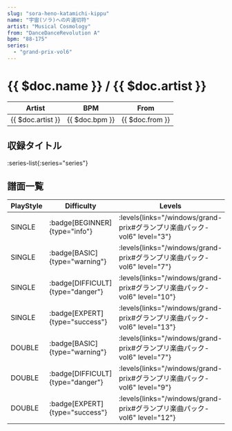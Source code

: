 ```yaml
---
slug: "sora-heno-katamichi-kippu"
name: "宇宙(ソラ)への片道切符"
artist: "Musical Cosmology"
from: "DanceDanceRevolution A"
bpm: "88-175"
series:
  - "grand-prix-vol6"
---
```


# {{ $doc.name }} / {{ $doc.artist }}

|Artist|BPM|From|
|------|---|----|
|{{ $doc.artist }}|{{ $doc.bpm }}|{{ $doc.from }}|

## 収録タイトル

:series-list{:series="series"}

## 譜面一覧

|PlayStyle|Difficulty|Levels|Notes|Movie|
|---------|----------|------|-----|-----|
|SINGLE| :badge[BEGINNER]{type="info"}| :levels{links="/windows/grand-prix#グランプリ楽曲パック-vol6" level="3"}|81/2||
|SINGLE| :badge[BASIC]{type="warning"}| :levels{links="/windows/grand-prix#グランプリ楽曲パック-vol6" level="7"}|158/3||
|SINGLE| :badge[DIFFICULT]{type="danger"}| :levels{links="/windows/grand-prix#グランプリ楽曲パック-vol6" level="10"}|232/19||
|SINGLE| :badge[EXPERT]{type="success"}| :levels{links="/windows/grand-prix#グランプリ楽曲パック-vol6" level="13"}|317/21||
|DOUBLE| :badge[BASIC]{type="warning"}| :levels{links="/windows/grand-prix#グランプリ楽曲パック-vol6" level="7"}|157/3||
|DOUBLE| :badge[DIFFICULT]{type="danger"}| :levels{links="/windows/grand-prix#グランプリ楽曲パック-vol6" level="9"}|230/19||
|DOUBLE| :badge[EXPERT]{type="success"}| :levels{links="/windows/grand-prix#グランプリ楽曲パック-vol6" level="12"}|296/21||
